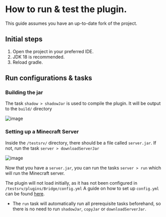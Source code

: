 # How to run & test the plugin.
This guide assumes you have an up-to-date fork of the project.

## Initial steps
1. Open the project in your preferred IDE.
2. JDK 18 is recommended.
3. Reload gradle.

## Run configurations & tasks
### Building the jar
The task `shadow > shadowJar` is used to compile the plugin. It will be output to the `build/` directory

![image](https://github.com/JcbSm/Bridge/assets/49797894/59a33305-c617-4ad4-b790-1c5b91dbacfc)

### Setting up a Minecraft Server
Inside the `/testsrv/` directory, there should be a file called `server.jar`. If not, run the task `server > downloadServerJar`

![image](https://github.com/JcbSm/Bridge/assets/49797894/0495fd77-80a6-451a-aedf-d39282469d2f)

Now that you have a `server.jar`, you can run the tasks `server > run` which will run the Minecraft server.

The plugin will not load initially, as it has not been configured in `/testsrv/plugins/Bridge/config.yml`
A guide on how to set up `config.yml` can be found [here]().

- The `run` task will automatically run all prerequisite tasks beforehand, so there is no need to run `shadowJar`, `copyJar` or `downloadServerJar`.
